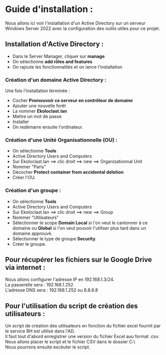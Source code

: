 # Guide d'installation :

Nous allons ici voir l'installation d'un Active Directory sur un serveur Windows Server 2022 avec la configuration des outils utiles pour ce projet.


## Installation d'Active Directory : 

- Dans le Server Manager, cliquer sur **manage**
- On sélectionne **add rôles and features**
- On rajoute les fonctionnalités et on lance l'installation

 
### Création d'un domaine Active Directory : 

Une fois l'installation terminée :   
- Cocher **Promouvoir ce serveur en contrôleur de domaine**
- Ajouter une nouvelle forêt
- La nommer **Ekoloclast.lan**
- Mettre un mot de passe
- Installer
- On redémarre ensuite l'ordinateur.

### Création d'une Unité Organisationnelle (OU) : 

-   On sélectionne **Tools**
-   Active Directory Users and Computers
-   Sur Ekoloclast.lan ==> clic droit ==> new ==> Organizationnal Unit
-   Nommer "Paris" 
-   Décocher **Protect container from accidental deletion**
-   Créer l'OU.


### Création d'un groupe : 


-   On sélectionne **Tools**
-   Active Directory Users and Computers
-   Sur Ekoloclast.lan ==> clic droit ==> new ==> Group
-   Nommer "Utilisateurs"
-   Sélectionner le scope **Domain Local** si l'on veut le cantonner à ce domaine ou **Global** si l'on veut pouvoir l'utiliser plus tard dans un domaine approuvé.
-   Sélectionner le type de groupe **Security**.
-   Créer le groupe.

## Pour récupérer les fichiers sur le Google Drive via internet : 

Nous allons configurer l'adresse IP en 192.168.1.3/24.  
La passerelle sera : 192.168.1.252  
L'adresse DNS sera : 192.168.1.252 ou 8.8.8.8  

## Pour l'utilisation du script de création des utilisateurs : 

Un script de création des utilisateurs en fonction du fichier excel fournit par le service RH est utilisé dans l'AD.    
Il faut tout d'abord enregistrer une version du fichier Excel auu format .csv.  
Nous allons placer le script et le fichier CSV dans le dossier C:\  
Nous pourrons ensuite excéuter le script.  

